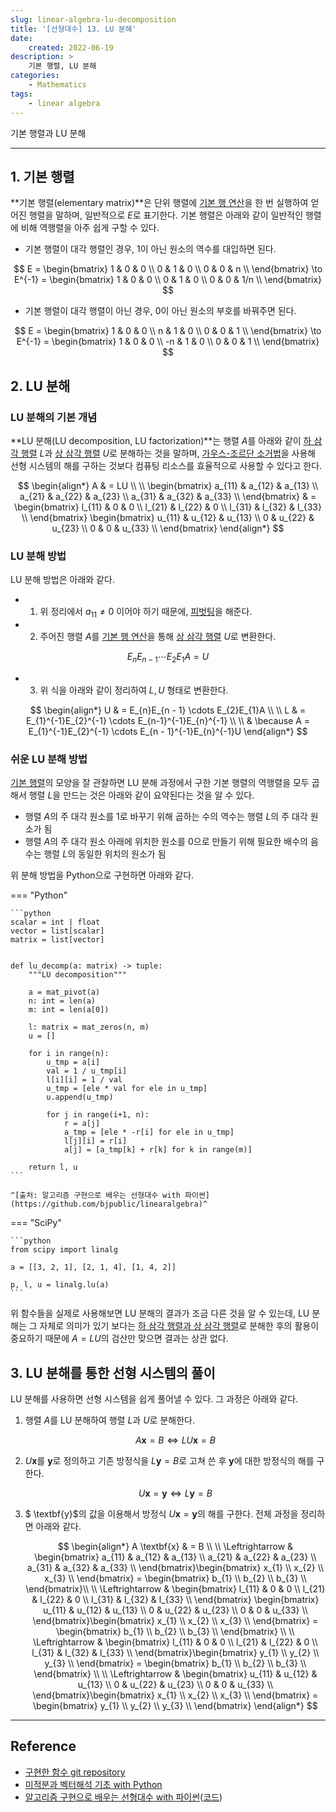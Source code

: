 ```yaml
---
slug: linear-algebra-lu-decomposition
title: '[선형대수] 13. LU 분해'
date:
    created: 2022-06-19
description: >
    기본 행렬, LU 분해
categories:
    - Mathematics
tags:
    - linear algebra
---
```


기본 행렬과 LU 분해  

<!-- more -->

---

## 1. 기본 행렬

**기본 행렬(elementary matrix)**은 단위 행렬에 [기본 행 연산](./2022-05-01-linear_algebra_vector_scalar.md/#기본-행-연산)을 한 번 실행하여 얻어진 행렬을 말하며, 일반적으로 $E$로 표기한다. 기본 행렬은 아래와 같이 일반적인 행렬에 비해 역행렬을 아주 쉽게 구할 수 있다.  

- 기본 행렬이 대각 행렬인 경우, 1이 아닌 원소의 역수를 대입하면 된다.

$$
E = \begin{bmatrix}
1 & 0 & 0 \\
0 & 1 & 0 \\
0 & 0 & n \\
\end{bmatrix}
\to E^{-1} = \begin{bmatrix}
1 & 0 & 0 \\
0 & 1 & 0 \\
0 & 0 & 1/n \\
\end{bmatrix}
$$

- 기본 행렬이 대각 행렬이 아닌 경우, 0이 아닌 원소의 부호를 바꿔주면 된다.

$$
E = \begin{bmatrix}
1 & 0 & 0 \\
n & 1 & 0 \\
0 & 0 & 1 \\
\end{bmatrix}
\to E^{-1} = \begin{bmatrix}
1 & 0 & 0 \\
-n & 1 & 0 \\
0 & 0 & 1 \\
\end{bmatrix}
$$

## 2. LU 분해

### LU 분해의 기본 개념

**LU 분해(LU decomposition, LU factorization)**는 행렬 $A$를 아래와 같이 [하 삼각 행렬](./2022-05-19-linear_algebra_various_matrix.md/#6-삼각-행렬) $L$과 [상 삼각 행렬](./2022-05-19-linear_algebra_various_matrix.md/#6-삼각-행렬) $U$로 분해하는 것을 말하며, [가우스-조르단 소거법](./2022-05-22-linear_algebra_linear_system.md/#가우스-조르단-소거법)을 사용해 선형 시스템의 해를 구하는 것보다 컴퓨팅 리소스를 효율적으로 사용할 수 있다고 한다.  

$$
\begin{align*}
A & = LU \\
\\
\begin{bmatrix}
a_{11} & a_{12} & a_{13} \\
a_{21} & a_{22} & a_{23} \\
a_{31} & a_{32} & a_{33} \\
\end{bmatrix} & = \begin{bmatrix}
l_{11} & 0 & 0 \\
l_{21} & l_{22} & 0 \\
l_{31} & l_{32} & l_{33} \\
\end{bmatrix}
\begin{bmatrix}
u_{11} & u_{12} & u_{13} \\
0 & u_{22} & u_{23} \\
0 & 0 & u_{33} \\
\end{bmatrix}
\end{align*}
$$

### LU 분해 방법

LU 분해 방법은 아래와 같다.  

- 1) 위 정리에서 $a_{11} \neq 0$ 이어야 하기 때문에, [피벗팅](./2022-05-22-linear_algebra_linear_system.md/#피벗)을 해준다.

- 2) 주어진 행렬 $A$를 [기본 행 연산](./2022-05-01-linear_algebra_vector_scalar.md/#기본-행-연산)을 통해 [상 삼각 행렬](./2022-05-19-linear_algebra_various_matrix.md/#6-삼각-행렬) $U$로 변환한다.

$$
E_{n}E_{n-1} \cdots E_{2}E_{1}A = U
$$

- 3) 위 식을 아래와 같이 정리하여 $L, U$ 형태로 변환한다.

$$
\begin{align*}
U & = E_{n}E_{n - 1} \cdots E_{2}E_{1}A \\
\\
L & = E_{1}^{-1}E_{2}^{-1} \cdots E_{n-1}^{-1}E_{n}^{-1} \\
\\
& \because A = E_{1}^{-1}E_{2}^{-1} \cdots E_{n - 1}^{-1}E_{n}^{-1}U
\end{align*}
$$

### 쉬운 LU 분해 방법

[기본 행렬](#1-기본-행렬)의 모양을 잘 관찰하면 LU 분해 과정에서 구한 기본 행렬의 역행렬을 모두 곱해서 행렬 $L$을 만드는 것은 아래와 같이 요약된다는 것을 알 수 있다.  

- 행렬 $A$의 주 대각 원소를 1로 바꾸기 위해 곱하는 수의 역수는 행렬 $L$의 주 대각 원소가 됨
- 행렬 $A$의 주 대각 원소 아래에 위치한 원소를 0으로 만들기 위해 필요한 배수의 음수는 행렬 $L$의 동일한 위치의 원소가 됨

위 분해 방법을 Python으로 구현하면 아래와 같다.  

=== "Python"

    ```python
    scalar = int | float
    vector = list[scalar]
    matrix = list[vector]


    def lu_decomp(a: matrix) -> tuple:
        """LU decomposition"""

        a = mat_pivot(a)
        n: int = len(a)
        m: int = len(a[0])

        l: matrix = mat_zeros(n, m)
        u = []

        for i in range(n):
            u_tmp = a[i]
            val = 1 / u_tmp[i]
            l[i][i] = 1 / val
            u_tmp = [ele * val for ele in u_tmp]
            u.append(u_tmp)

            for j in range(i+1, n):
                r = a[j]
                a_tmp = [ele * -r[i] for ele in u_tmp]
                l[j][i] = r[i]
                a[j] = [a_tmp[k] + r[k] for k in range(m)]

        return l, u
    ```

    ^[출처: 알고리즘 구현으로 배우는 선형대수 with 파이썬](https://github.com/bjpublic/linearalgebra)^

=== "SciPy"

    ```python
    from scipy import linalg

    a = [[3, 2, 1], [2, 1, 4], [1, 4, 2]]

    p, l, u = linalg.lu(a)
    ```

위 함수들을 실제로 사용해보면 LU 분해의 결과가 조금 다른 것을 알 수 있는데, LU 분해는 그 자체로 의미가 있기 보다는 [하 삼각 행렬과 상 삼각 행렬](./2022-05-19-linear_algebra_various_matrix.md/#6-삼각-행렬)로 분해한 후의 활용이 중요하기 때문에 $A = LU$의 검산만 맞으면 결과는 상관 없다.  

## 3. LU 분해를 통한 선형 시스템의 풀이

LU 분해를 사용하면 선형 시스템을 쉽게 풀어낼 수 있다. 그 과정은 아래와 같다.  

1. 행렬 $A$를 LU 분해하여 행렬 $L$과 $U$로 분해한다.

    $$
    A \textbf{x} = B \Leftrightarrow LU \textbf{x} = B
    $$

1. $U \textbf{x}$를 $\textbf{y}$로 정의하고 기존 방정식을 $L \textbf{y} = B$로 고쳐 쓴 후 $\textbf{y}$에 대한 방정식의 해를 구한다.

    $$
    U \textbf{x} = \textbf{y} \Leftrightarrow L \textbf{y} = B
    $$

1. $ \textbf{y}$의 값을 이용해서 방정식 $U \textbf{x} = \textbf{y}$의 해를 구한다. 전체 과정을 정리하면 아래와 같다.

    $$
    \begin{align*}
    A \textbf{x} & = B \\
    \\
    \Leftrightarrow & \begin{bmatrix}
    a_{11} & a_{12} & a_{13} \\
    a_{21} & a_{22} & a_{23} \\
    a_{31} & a_{32} & a_{33} \\
    \end{bmatrix}\begin{bmatrix}
    x_{1} \\
    x_{2} \\
    x_{3} \\
    \end{bmatrix} = \begin{bmatrix}
    b_{1} \\
    b_{2} \\
    b_{3} \\
    \end{bmatrix}\\
    \\
    \Leftrightarrow & \begin{bmatrix}
    l_{11} & 0 & 0 \\
    l_{21} & l_{22} & 0 \\
    l_{31} & l_{32} & l_{33} \\
    \end{bmatrix}
    \begin{bmatrix}
    u_{11} & u_{12} & u_{13} \\
    0 & u_{22} & u_{23} \\
    0 & 0 & u_{33} \\
    \end{bmatrix}\begin{bmatrix}
    x_{1} \\
    x_{2} \\
    x_{3} \\
    \end{bmatrix} = \begin{bmatrix}
    b_{1} \\
    b_{2} \\
    b_{3} \\
    \end{bmatrix} \\
    \\
    \Leftrightarrow & \begin{bmatrix}
    l_{11} & 0 & 0 \\
    l_{21} & l_{22} & 0 \\
    l_{31} & l_{32} & l_{33} \\
    \end{bmatrix}\begin{bmatrix}
    y_{1} \\
    y_{2} \\
    y_{3} \\
    \end{bmatrix} = \begin{bmatrix}
    b_{1} \\
    b_{2} \\
    b_{3} \\
    \end{bmatrix} \\
    \\
    \Leftrightarrow & \begin{bmatrix}
    u_{11} & u_{12} & u_{13} \\
    0 & u_{22} & u_{23} \\
    0 & 0 & u_{33} \\
    \end{bmatrix}\begin{bmatrix}
    x_{1} \\
    x_{2} \\
    x_{3} \\
    \end{bmatrix} = \begin{bmatrix}
    y_{1} \\
    y_{2} \\
    y_{3} \\
    \end{bmatrix}
    \end{align*}
    $$

---
## Reference
- [구현한 함수 git repository](https://github.com/djccnt15/mathematics)
- [미적분과 벡터해석 기초 with Python](http://www.kyobobook.co.kr/product/detailViewKor.laf?mallGb=KOR&ejkGb=KOR&barcode=9791160735314)
- [알고리즘 구현으로 배우는 선형대수 with 파이썬](http://www.kyobobook.co.kr/product/detailViewKor.laf?mallGb=KOR&ejkGb=KOR&barcode=9791165921125)([코드](https://github.com/bjpublic/linearalgebra))